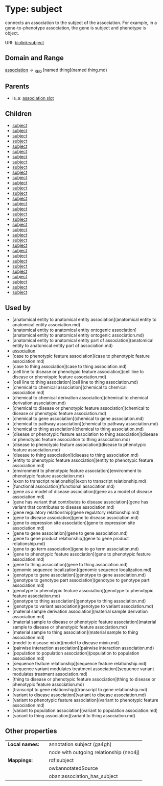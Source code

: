 
# Type: subject


connects an association to the subject of the association. For example, in a gene-to-phenotype association, the gene is subject and phenotype is object.

URI: [biolink:subject](https://w3id.org/biolink/vocab/subject)


## Domain and Range

[association](association.md) ->  <sub>REQ</sub> [named thing](named thing.md)

## Parents

 *  is_a: [association slot](association_slot.md)

## Children

 *  [subject](anatomical_entity_to_anatomical_entity_association_subject.md)
 *  [subject](case_to_thing_association_subject.md)
 *  [subject](cell_line_to_disease_or_phenotypic_feature_association_subject.md)
 *  [subject](cell_line_to_thing_association_subject.md)
 *  [subject](chemical_to_chemical_derivation_association_subject.md)
 *  [subject](chemical_to_thing_association_subject.md)
 *  [subject](disease_or_phenotypic_feature_association_to_thing_association_subject.md)
 *  [subject](disease_to_thing_association_subject.md)
 *  [subject](environment_to_phenotypic_feature_association_subject.md)
 *  [subject](functional_association_subject.md)
 *  [subject](gene_regulatory_relationship_subject.md)
 *  [subject](gene_to_disease_association_subject.md)
 *  [subject](gene_to_expression_site_association_subject.md)
 *  [subject](gene_to_gene_association_subject.md)
 *  [subject](gene_to_phenotypic_feature_association_subject.md)
 *  [subject](gene_to_thing_association_subject.md)
 *  [subject](genomic_sequence_localization_subject.md)
 *  [subject](genotype_to_gene_association_subject.md)
 *  [subject](genotype_to_genotype_part_association_subject.md)
 *  [subject](genotype_to_phenotypic_feature_association_subject.md)
 *  [subject](genotype_to_thing_association_subject.md)
 *  [subject](genotype_to_variant_association_subject.md)
 *  [subject](material_sample_derivation_association_subject.md)
 *  [subject](material_sample_to_thing_association_subject.md)
 *  [subject](model_to_disease_mixin_subject.md)
 *  [subject](pairwise_interaction_association_subject.md)
 *  [subject](population_to_population_association_subject.md)
 *  [subject](sequence_feature_relationship_subject.md)
 *  [subject](sequence_variant_modulates_treatment_association_subject.md)
 *  [subject](variant_to_disease_association_subject.md)
 *  [subject](variant_to_phenotypic_feature_association_subject.md)
 *  [subject](variant_to_population_association_subject.md)
 *  [subject](variant_to_thing_association_subject.md)

## Used by

 * [anatomical entity to anatomical entity association](anatomical entity to anatomical entity association.md)
 * [anatomical entity to anatomical entity ontogenic association](anatomical entity to anatomical entity ontogenic association.md)
 * [anatomical entity to anatomical entity part of association](anatomical entity to anatomical entity part of association.md)
 * [association](association.md)
 * [case to phenotypic feature association](case to phenotypic feature association.md)
 * [case to thing association](case to thing association.md)
 * [cell line to disease or phenotypic feature association](cell line to disease or phenotypic feature association.md)
 * [cell line to thing association](cell line to thing association.md)
 * [chemical to chemical association](chemical to chemical association.md)
 * [chemical to chemical derivation association](chemical to chemical derivation association.md)
 * [chemical to disease or phenotypic feature association](chemical to disease or phenotypic feature association.md)
 * [chemical to gene association](chemical to gene association.md)
 * [chemical to pathway association](chemical to pathway association.md)
 * [chemical to thing association](chemical to thing association.md)
 * [disease or phenotypic feature association to thing association](disease or phenotypic feature association to thing association.md)
 * [disease to phenotypic feature association](disease to phenotypic feature association.md)
 * [disease to thing association](disease to thing association.md)
 * [entity to phenotypic feature association](entity to phenotypic feature association.md)
 * [environment to phenotypic feature association](environment to phenotypic feature association.md)
 * [exon to transcript relationship](exon to transcript relationship.md)
 * [functional association](functional association.md)
 * [gene as a model of disease association](gene as a model of disease association.md)
 * [gene has variant that contributes to disease association](gene has variant that contributes to disease association.md)
 * [gene regulatory relationship](gene regulatory relationship.md)
 * [gene to disease association](gene to disease association.md)
 * [gene to expression site association](gene to expression site association.md)
 * [gene to gene association](gene to gene association.md)
 * [gene to gene product relationship](gene to gene product relationship.md)
 * [gene to go term association](gene to go term association.md)
 * [gene to phenotypic feature association](gene to phenotypic feature association.md)
 * [gene to thing association](gene to thing association.md)
 * [genomic sequence localization](genomic sequence localization.md)
 * [genotype to gene association](genotype to gene association.md)
 * [genotype to genotype part association](genotype to genotype part association.md)
 * [genotype to phenotypic feature association](genotype to phenotypic feature association.md)
 * [genotype to thing association](genotype to thing association.md)
 * [genotype to variant association](genotype to variant association.md)
 * [material sample derivation association](material sample derivation association.md)
 * [material sample to disease or phenotypic feature association](material sample to disease or phenotypic feature association.md)
 * [material sample to thing association](material sample to thing association.md)
 * [model to disease mixin](model to disease mixin.md)
 * [pairwise interaction association](pairwise interaction association.md)
 * [population to population association](population to population association.md)
 * [sequence feature relationship](sequence feature relationship.md)
 * [sequence variant modulates treatment association](sequence variant modulates treatment association.md)
 * [thing to disease or phenotypic feature association](thing to disease or phenotypic feature association.md)
 * [transcript to gene relationship](transcript to gene relationship.md)
 * [variant to disease association](variant to disease association.md)
 * [variant to phenotypic feature association](variant to phenotypic feature association.md)
 * [variant to population association](variant to population association.md)
 * [variant to thing association](variant to thing association.md)

## Other properties

|  |  |  |
| --- | --- | --- |
| **Local names:** | | annotation subject (ga4gh) |
|  | | node with outgoing relationship (neo4j) |
| **Mappings:** | | rdf:subject |
|  | | owl:annotatedSource |
|  | | oban:association_has_subject |

